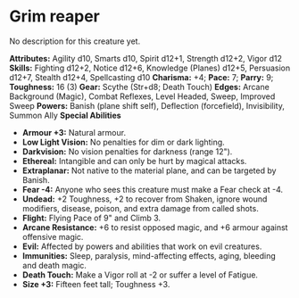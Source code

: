 # Grim reaper

No description for this creature yet.

**Attributes:** Agility d10, Smarts d10, Spirit d12+1, Strength d12+2,
Vigor d12
**Skills:** Fighting d12+2, Notice d12+6, Knowledge (Planes) d12+5,
Persuasion d12+7, Stealth d12+4, Spellcasting d10
**Charisma:** +4; **Pace:** 7; **Parry:** 9; **Toughness:** 16 (3)
**Gear:** Scythe (Str+d8; Death Touch)
**Edges:** Arcane Background (Magic), Combat Reflexes, Level Headed,
Sweep, Improved Sweep
**Powers:** Banish (plane shift self), Deflection (forcefield),
Invisibility, Summon Ally
**Special Abilities**

- **Armour +3:** Natural armour.
- **Low Light Vision:** No penalties for dim or dark lighting.
- **Darkvision:** No vision penalties for darkness (range 12").
- **Ethereal:** Intangible and can only be hurt by magical attacks.
- **Extraplanar:** Not native to the material plane, and can be targeted
by Banish.
- **Fear -4:** Anyone who sees this creature must make a Fear check at
-4.
- **Undead:** +2 Toughness, +2 to recover from Shaken, ignore wound
modifiers, disease, poison, and extra damage from called shots.
- **Flight:** Flying Pace of 9" and Climb 3.
- **Arcane Resistance:** +6 to resist opposed magic, and +6 armour
against offensive magic.
- **Evil:** Affected by powers and abilities that work on evil
creatures.
- **Immunities:** Sleep, paralysis, mind-affecting effects, aging,
bleeding and death magic.
- **Death Touch:** Make a Vigor roll at -2 or suffer a level of
Fatigue.
- **Size +3:** Fifteen feet tall; Toughness +3.
